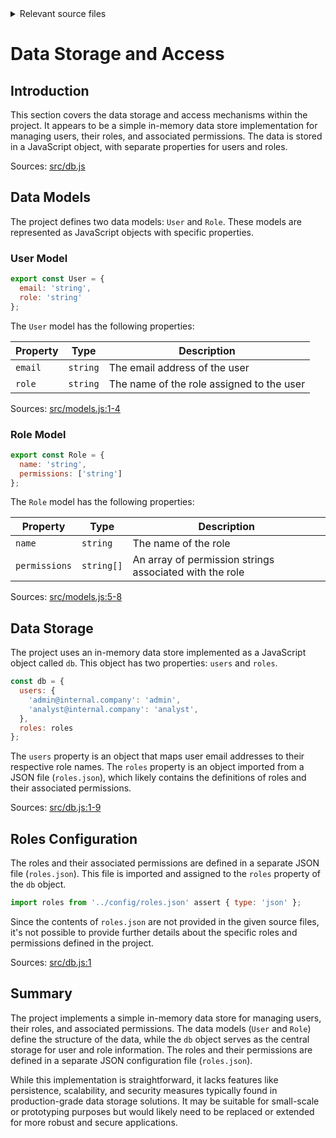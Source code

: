 <details>
<summary>Relevant source files</summary>

The following files were used as context for generating this wiki page:

- [src/db.js](https://github.com/aanickode/access-control-service/blob/main/src/db.js)
- [src/models.js](https://github.com/aanickode/access-control-service/blob/main/src/models.js)
</details>

# Data Storage and Access

## Introduction

This section covers the data storage and access mechanisms within the project. It appears to be a simple in-memory data store implementation for managing users, their roles, and associated permissions. The data is stored in a JavaScript object, with separate properties for users and roles.

Sources: [src/db.js]()

## Data Models

The project defines two data models: `User` and `Role`. These models are represented as JavaScript objects with specific properties.

### User Model

```javascript
export const User = {
  email: 'string',
  role: 'string'
};
```

The `User` model has the following properties:

| Property | Type     | Description                      |
|----------|----------|----------------------------------|
| `email`  | `string` | The email address of the user    |
| `role`   | `string` | The name of the role assigned to the user |

Sources: [src/models.js:1-4]()

### Role Model

```javascript
export const Role = {
  name: 'string',
  permissions: ['string']
};
```

The `Role` model has the following properties:

| Property      | Type       | Description                      |
|---------------|------------|----------------------------------|
| `name`        | `string`   | The name of the role             |
| `permissions` | `string[]` | An array of permission strings associated with the role |

Sources: [src/models.js:5-8]()

## Data Storage

The project uses an in-memory data store implemented as a JavaScript object called `db`. This object has two properties: `users` and `roles`.

```javascript
const db = {
  users: {
    'admin@internal.company': 'admin',
    'analyst@internal.company': 'analyst',
  },
  roles: roles
};
```

The `users` property is an object that maps user email addresses to their respective role names. The `roles` property is an object imported from a JSON file (`roles.json`), which likely contains the definitions of roles and their associated permissions.

Sources: [src/db.js:1-9]()

## Roles Configuration

The roles and their associated permissions are defined in a separate JSON file (`roles.json`). This file is imported and assigned to the `roles` property of the `db` object.

```javascript
import roles from '../config/roles.json' assert { type: 'json' };
```

Since the contents of `roles.json` are not provided in the given source files, it's not possible to provide further details about the specific roles and permissions defined in the project.

Sources: [src/db.js:1]()

## Summary

The project implements a simple in-memory data store for managing users, their roles, and associated permissions. The data models (`User` and `Role`) define the structure of the data, while the `db` object serves as the central storage for user and role information. The roles and their permissions are defined in a separate JSON configuration file (`roles.json`).

While this implementation is straightforward, it lacks features like persistence, scalability, and security measures typically found in production-grade data storage solutions. It may be suitable for small-scale or prototyping purposes but would likely need to be replaced or extended for more robust and secure applications.